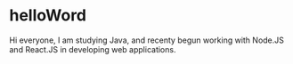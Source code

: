 # helloWord

Hi everyone, I am studying Java, and recenty begun working with Node.JS and React.JS in developing web applications. 
